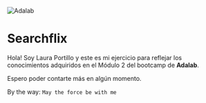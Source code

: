 ![Adalab](https://beta.adalab.es/resources/images/adalab-logo-155x61-bg-white.png)

# Searchflix

Hola! Soy Laura Portillo y este es mi ejercicio para reflejar los conocimientos adquiridos en el Módulo 2 del bootcamp de **Adalab**.

Espero poder contarte más en algún momento.

By the way: `May the force be with me`
